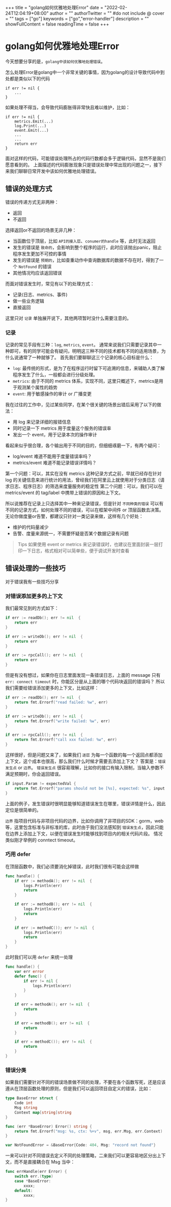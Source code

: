 +++
title = "golang如何优雅地处理Error"
date = "2022-02-24T12:04:19+08:00"
author = ""
authorTwitter = "" #do not include @
cover = ""
tags = ["go"]
keywords = ["go","error-handler"]
description = ""
showFullContent = false
readingTime = false
+++

# golang如何优雅地处理Error
今天想要分享的是，`golang中该如何优雅地处理错误`。

怎么处理Error是golang中一个非常关键的事情，因为golang的设计导致代码中到处都是类似以下的代码
```golang
if err != nil {
    ...
}
```

如果处理不得当，会导致代码膨胀得非常快且难以维护，比如：
```golang
if err != nil {
    metrics.Emit(...)
    log.Print(...)
    event.Emit(...)
    ...
    ...
    return err
}
```
面对这样的代码，可能错误处理所占的代码行数都会多于逻辑代码，显然不是我们愿意看到的。
上面描述的代码膨胀现象只是错误处理中常出现的问题之一，接下来我们聊聊日常开发中该如何优雅地处理错误。

## 错误的处理方式
错误的传递方式无非两种：
- 返回
- 不返回

选择返回or不返回的场景无非几种：
- 当函数位于顶层，比如 `API的接入层`、`conumer的handle` 等，此时无法返回
- 发生的错误是 `致命的`，会影响到整个程序的运行，此时应该抛出panic，阻止程序发生更加不可控的事情
- 发生的错误是 `预期的`，比如查重动作中查询数据库的数据不存在时，得到了一个 `NotFound` 的错误
- 其他情况均应该返回错误

而面对错误发生时，常见有以下的处理方式：
- 记录(日志、metrics、事件)
- 做一些业务逻辑
- 直接返回

这里只对 `记录` 单独展开说下，其他两项暂时没什么需要注意的。

### 记录
记录的常见手段有三种：`log`, `metrics`, `event`。
通常来说我们只需要记录其中一种即可，有的同学可能会有疑问，明明这三种不同的技术都有不同的适用场景，为什么说通常了一种就够了。
首先我们要聊聊这三个记录的核心目标是什么：
- `log`: 最传统的形式，是为了在程序运行时留下可追溯的信息，来辅助人类了解程序发生了什么，一般都会进行分级处理。
- `metrics`: 由于不同的 metrics 体系，实现不同，这里只概述下，metrics是用于观测某个属性的趋势
- `event`: 用于敏感操作的审计 or 广播变更

我在过往的工作中，见过某些同学，在某个很关键的场景出错后采用了以下的做法：
- 用 log 来记录详细的报错信息
- 同时记录一下 metrics 用于度量这个服务的错误率
- 发出一个 event，用于记录本次的操作审计

看起来似乎很合理，各个输出用于不同的目的，但细细琢磨一下，有两个疑问：
- log/event 难道不能用于度量错误率吗？
- metrics/event 难道不能记录错误详情吗？

第一个问题：可以，其实在没有 metrics 这种记录方式之前，早就已经存在针对 log 的关键信息来进行统计的用法，曾经我们在阿里云上就使用对于分类日志（请求日志、程序日志）的筛选来度量服务的稳定性
第二个问题：可以，我们可以在 metrics/event 的 tag/label 中携带上错误的原因和上下文。

所以说推荐在记录上只选择其中一种来记录错误，但是针对 `不同种类的错误` 可以有不同的记录方式，如何处理不同的错误，可以在框架中间件 or 顶层函数去决策。
无论你做度量or告警，都建议只针对一类记录来做，这样有几个好处：
- 维护的代码量减少
- 告警、度量来源统一，不需要怀疑是否某个数据记录有问题

> Tips
> 如果使用 event or metrics 来记录错误时，也建议在里面封装一层打印一下日志，格式相对可以简单些，便于调试开发时查看

## 错误处理的一些技巧
对于错误我有一些技巧分享

### 对错误添加更多的上下文
我们最常见到的方式如下：
```go
if err := readDb(); err != nil  {
    return err
}

if err := writeDb(); err != nil  {
    return err
}

if err := rpcCall(); err != nil  {
    return err
}
```

但是有没有想过，如果你在日志里面发现一条错误日志，上面的 message 只有 `err: connect timeout` 时，你能区分是从上面的哪个代码块返回的错误吗？
所以我们需要给错误添加更多的上下文，比如这样：
```go
if err := readDb(); err != nil  {
    return fmt.Errorf("read failed: %w", err)
}

if err := writeDb(); err != nil  {
    return fmt.Errorf("write failed: %w", err)
}

if err := rpcCall(); err != nil  {
    return fmt.Errorf("call xxx failed: %w", err)
}
```

这样很好，但是问题又来了，如果我们 `逐层` 为每一个函数的每一个返回点都添加上下文，这个成本也很高，那么我们什么时候才需要去添加上下文？
答案是：`错误发生点` or `边界`。
`错误发生点` 很容易理解，比如你的接口有输入限制，当输入参数不满足预期时，你会返回错误。
```go
if input.Param != expectedVal {
    return fmt.Errorf("params should not be [%s], expected: %s", input.Param, expectedVal)
}
```
上面的例子，发生错误时很明显能够知道错误发生在哪里，错误详情是什么，因此定位是很简单的。

`边界` 指项目代码与非项目代码的边界，比如你调用了非项目的SDK：gorm，web 等，这里包含标准与非标准的库，此时由于我们没法感知到 `错误发生点`，因此只能在边界上添加上下文，以便在错误发生时能够找到项目内的相关代码片段。
情况类似刚才举例的 conntect timeout。 

### 巧用 defer
在顶层函数中，我们必须要消化掉错误，此时我们很有可能会这样做
```go
func handle() {
    if err := methodA(); err != nil  {
        logs.Println(err)
        return
    }

    if err := methodB(); err != nil  {
        logs.Println(err)
        return
    }

    if err := methodC()); err != nil  {
        logs.Println(err)
        return
    }
}
```
此时我们可以用 `defer` 来统一处理
```go
func handle() {
    var err error
    defer func() {
        if err != nil {
            logs.Println(err)
        }
    }

    if err = methodA(); err != nil  {
        return
    }

    if err = methodB(); err != nil  {
        return
    }

    if err = methodC()); err != nil  {
        return
    }
}
```

### 错误分类
如果我们需要针对不同的错误场景做不同的处理，不要在各个函数写死，还是应该遵从在顶层函数处理的原则，但是我们可以返回项目自定义的错误，比如：
```go
type BaseError struct {
    Code int
    Msg string
    Context map[string]string
}

func (err *BaseError) Error() string {
    return fmt.Errorf("msg: %s, ctx: %+v", msg, err.Msg, err.Context)
}

var NotFoundError = &BaseError{Code: 404, Msg: "record not found"}
```

一来可以针对不同错误去定义不同的处理策略，二来我们可以更容易地区分出上下文，而不是直接耦合在 Msg 当中：
```go
func errHandle(err Error) {
    switch err.(type)
    case *BaseError:
        xxxx;
    default:
        xxxx;
}
```